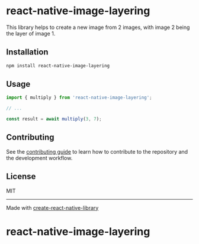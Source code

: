 # react-native-image-layering

This library helps to create a new image from 2 images, with image 2 being the layer of image 1.

## Installation

```sh
npm install react-native-image-layering
```

## Usage


```js
import { multiply } from 'react-native-image-layering';

// ...

const result = await multiply(3, 7);
```


## Contributing

See the [contributing guide](CONTRIBUTING.md) to learn how to contribute to the repository and the development workflow.

## License

MIT

---

Made with [create-react-native-library](https://github.com/callstack/react-native-builder-bob)
# react-native-image-layering
